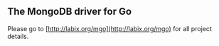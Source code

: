 The MongoDB driver for Go
-------------------------

Please go to [http://labix.org/mgo](http://labix.org/mgo) for all project details.


